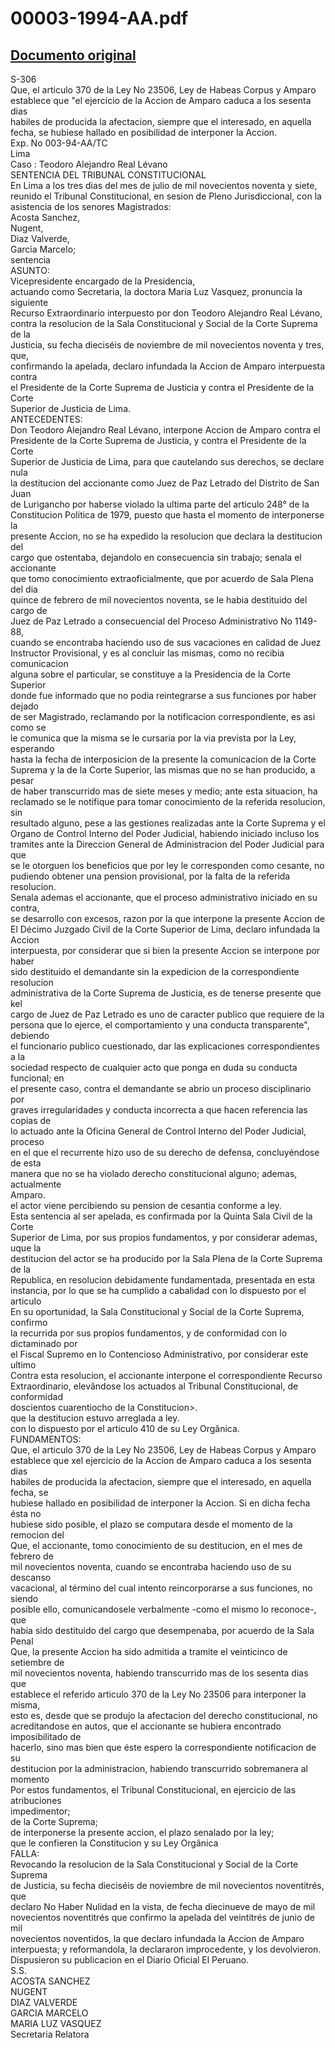 
00003-1994-AA.pdf
=================
  
[Documento original](https://tc.gob.pe/jurisprudencia/1997/00003-1994-AA.pdf)  
---  
S-306  
Que, el articulo 370 de la Ley No 23506, Ley de Habeas Corpus y Amparo  
establece que "el ejercicio de la Accion de Amparo caduca a los sesenta dias  
habiles de producida la afectacion, siempre que el interesado, en aquella  
fecha, se hubiese hallado en posibilidad de interponer la Accion.  
Exp. No 003-94-AA/TC  
Lima  
Caso : Teodoro Alejandro Real Lévano  
SENTENCIA DEL TRIBUNAL CONSTITUCIONAL  
En Lima a los tres dias del mes de julio de mil novecientos noventa y siete,  
reunido el Tribunal Constitucional, en sesion de Pleno Jurisdiccional, con la  
asistencia de los senores Magistrados:  
Acosta Sanchez,  
Nugent,  
Diaz Valverde,  
Garcia Marcelo;  
sentencia  
ASUNTO:  
Vicepresidente encargado de la Presidencia,  
actuando como Secretaria, la doctora Maria Luz Vasquez, pronuncia la siguiente  
Recurso Extraordinario interpuesto por don Teodoro Alejandro Real Lévano,  
contra la resolucion de la Sala Constitucional y Social de la Corte Suprema de la  
Justicia, su fecha dieciséis de noviembre de mil novecientos noventa y tres, que,  
confirmando la apelada, declaro infundada la Accion de Amparo interpuesta contra  
el Presidente de la Corte Suprema de Justicia y contra el Presidente de la Corte  
Superior de Justicia de Lima.  
ANTECEDENTES:  
Don Teodoro Alejandro Real Lévano, interpone Accion de Amparo contra el  
Presidente de la Corte Suprema de Justicia, y contra el Presidente de la Corte  
Superior de Justicia de Lima, para que cautelando sus derechos, se declare nula  
la destitucion del accionante como Juez de Paz Letrado del Distrito de San Juan  
de Lurigancho por haberse violado la ultima parte del articulo 248° de la  
Constitucion Politica de 1979, puesto que hasta el momento de interponerse la  
presente Accion, no se ha expedido la resolucion que declara la destitucion del  
cargo que ostentaba, dejandolo en consecuencia sin trabajo; senala el accionante  
que tomo conocimiento extraoficialmente, que por acuerdo de Sala Plena del dia  
quince de febrero de mil novecientos noventa, se le habia destituido del cargo de  
Juez de Paz Letrado a consecuencial del Proceso Administrativo No 1149-88,  
cuando se encontraba haciendo uso de sus vacaciones en calidad de Juez  
Instructor Provisional, y es al concluir las mismas, como no recibia comunicacion  
alguna sobre el particular, se constituye a la Presidencia de la Corte Superior  
donde fue informado que no podia reintegrarse a sus funciones por haber dejado  
de ser Magistrado, reclamando por la notificacion correspondiente, es asi como se  
le comunica que la misma se le cursaria por la via prevista por la Ley, esperando  
hasta la fecha de interposicion de la presente la comunicacion de la Corte  
Suprema y la de la Corte Superior, las mismas que no se han producido, a pesar  
de haber transcurrido mas de siete meses y medio; ante esta situacion, ha  
reclamado se le notifique para tomar conocimiento de la referida resolucion, sin  
resultado alguno, pese a las gestiones realizadas ante la Corte Suprema y el  
Organo de Control Interno del Poder Judicial, habiendo iniciado incluso los  
tramites ante la Direccion General de Administracion del Poder Judicial para que  
se le otorguen los beneficios que por ley le corresponden como cesante, no  
pudiendo obtener una pension provisional, por la falta de la referida resolucion.  
Senala ademas el accionante, que el proceso administrativo iniciado en su contra,  
se desarrollo con excesos, razon por la que interpone la presente Accion de  
El Décimo Juzgado Civil de la Corte Superior de Lima, declaro infundada la Accion  
interpuesta, por considerar que si bien la presente Accion se interpone por haber  
sido destituido el demandante sin la expedicion de la correspondiente resolucion  
administrativa de la Corte Suprema de Justicia, es de tenerse presente que kel  
cargo de Juez de Paz Letrado es uno de caracter publico que requiere de la  
persona que lo ejerce, el comportamiento y una conducta transparente", debiendo  
el funcionario publico cuestionado, dar las explicaciones correspondientes a la  
sociedad respecto de cualquier acto que ponga en duda su conducta funcional; en  
el presente caso, contra el demandante se abrio un proceso disciplinario por  
graves irregularidades y conducta incorrecta a que hacen referencia las copias de  
lo actuado ante la Oficina General de Control Interno del Poder Judicial, proceso  
en el que el recurrente hizo uso de su derecho de defensa, concluyéndose de esta  
manera que no se ha violado derecho constitucional alguno; ademas, actualmente  
Amparo.  
el actor viene percibiendo su pension de cesantia conforme a ley.  
Esta sentencia al ser apelada, es confirmada por la Quinta Sala Civil de la Corte  
Superior de Lima, por sus propios fundamentos, y por considerar ademas, uque la  
destitucion del actor se ha producido por la Sala Plena de la Corte Suprema de la  
Republica, en resolucion debidamente fundamentada, presentada en esta  
instancia, por lo que se ha cumplido a cabalidad con lo dispuesto por el articulo  
En su oportunidad, la Sala Constitucional y Social de la Corte Suprema, confirmo  
la recurrida por sus propios fundamentos, y de conformidad con lo dictaminado por  
el Fiscal Supremo en lo Contencioso Administrativo, por considerar este ultimo  
Contra esta resolucion, el accionante interpone el correspondiente Recurso  
Extraordinario, elevândose los actuados al Tribunal Constitucional, de conformidad  
doscientos cuarentiocho de la Constitucion>.  
que la destitucion estuvo arreglada a ley.  
con lo dispuesto por el articulo 410 de su Ley Orgânica.  
FUNDAMENTOS:  
Que, el articulo 370 de la Ley No 23506, Ley de Habeas Corpus y Amparo  
establece que xel ejercicio de la Accion de Amparo caduca a los sesenta dias  
habiles de producida la afectacion, siempre que el interesado, en aquella fecha, se  
hubiese hallado en posibilidad de interponer la Accion. Si en dicha fecha ésta no  
hubiese sido posible, el plazo se computara desde el momento de la remocion del  
Que, el accionante, tomo conocimiento de su destitucion, en el mes de febrero de  
mil novecientos noventa, cuando se encontraba haciendo uso de su descanso  
vacacional, al término del cual intento reincorporarse a sus funciones, no siendo  
posible ello, comunicandosele verbalmente -como el mismo lo reconoce-, que  
habia sido destituido del cargo que desempenaba, por acuerdo de la Sala Penal  
Que, la presente Accion ha sido admitida a tramite el veinticinco de setiembre de  
mil novecientos noventa, habiendo transcurrido mas de los sesenta dias que  
establece el referido articulo 370 de la Ley No 23506 para interponer la misma,  
esto es, desde que se produjo la afectacion del derecho constitucional, no  
acreditandose en autos, que el accionante se hubiera encontrado imposibilitado de  
hacerlo, sino mas bien que éste espero la correspondiente notificacion de su  
destitucion por la administracion, habiendo transcurrido sobremanera al momento  
Por estos fundamentos, el Tribunal Constitucional, en ejercicio de las atribuciones  
impedimentor;  
de la Corte Suprema;  
de interponerse la presente accion, el plazo senalado por la ley;  
que le confieren la Constitucion y su Ley Orgânica  
FALLA:  
Revocando la resolucion de la Sala Constitucional y Social de la Corte Suprema  
de Justicia, su fecha dieciséis de noviembre de mil novecientos noventitrés, que  
declaro No Haber Nulidad en la vista, de fecha diecinueve de mayo de mil  
novecientos noventitrés que confirmo la apelada del veintitrés de junio de mil  
novecientos noventidos, la que declaro infundada la Accion de Amparo  
interpuesta; y reformandola, la declararon improcedente, y los devolvieron.  
Dispusieron su publicacion en el Diario Oficial El Peruano.  
S.S.  
ACOSTA SANCHEZ  
NUGENT  
DIAZ VALVERDE  
GARCIA MARCELO  
MARIA LUZ VASQUEZ  
Secretaria Relatora